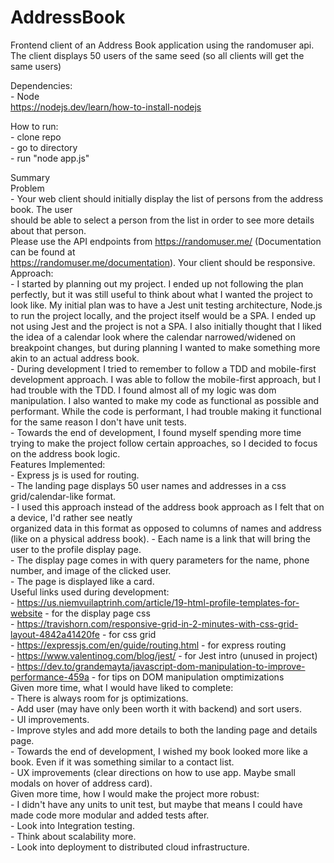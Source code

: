 # AddressBook
 Frontend client of an Address Book application using the randomuser api. <br />
 The client displays 50 users of the same seed (so all clients will get the same users) <br />

Dependencies: <br />
	- Node <br />
		https://nodejs.dev/learn/how-to-install-nodejs <br />


How to run: <br />
	- clone repo <br />
	- go to directory <br />
	- run "node app.js" <br />

Summary <br />
	Problem <br />
		- Your web client should initially display the list of persons from the address book. The user <br />
		should be able to select a person from the list in order to see more details about that person. <br />
		Please use the API endpoints from https://randomuser.me/ (Documentation can be found at <br />
		https://randomuser.me/documentation). Your client should be responsive. <br />
	Approach: <br />
		- I started by planning out my project. I ended up not following the plan perfectly, but it was still useful to think  about what I wanted the project to look like. My initial plan was to have a Jest unit testing architecture, Node.js to run the project locally, and the project itself would be a SPA. I ended up not using Jest and the project is not a SPA. I also initially thought that I liked the idea of a calendar look where the calendar narrowed/widened on breakpoint changes, but during planning I wanted to make something more akin to an actual address book. <br />
		- During development I tried to remember to follow a TDD and mobile-first development approach. I was able to follow the mobile-first approach, but I had trouble with the TDD. I found almost all of my logic was dom manipulation. I also wanted to make my code as functional as possible and performant. While the code is performant, I had trouble making it functional for the same reason I don't have unit tests. <br />
		- Towards the end of development, I found myself spending more time trying to make the project follow certain approaches, so I decided to focus on the address book logic. <br />
	Features Implemented: <br />
		- Express js is used for routing. <br />
		- The landing page displays 50 user names and addresses in a css grid/calendar-like format. <br />
			- I used this approach instead of the address book approach as I felt that on a device, I'd rather see neatly  <br />organized data in this format as opposed to columns of names and address (like on a physical address book).
			- Each name is a link that will bring the user to the profile display page. <br />
		- The display page comes in with query parameters for the name, phone number, and image of the clicked user. <br />
			- The page is displayed like a card. <br />
	Useful links used during development: <br />
		- https://us.niemvuilaptrinh.com/article/19-html-profile-templates-for-website - for the display page css <br />
		- https://travishorn.com/responsive-grid-in-2-minutes-with-css-grid-layout-4842a41420fe - for css grid <br />
		- https://expressjs.com/en/guide/routing.html - for express routing <br />
		- https://www.valentinog.com/blog/jest/ - for Jest intro (unused in project) <br />
		- https://dev.to/grandemayta/javascript-dom-manipulation-to-improve-performance-459a - for tips on DOM manipulation omptimizations <br />
	Given more time, what I would have liked to complete: <br />
		- There is always room for js optimizations. <br />
		- Add user (may have only been worth it with backend) and sort users. <br />
		- UI improvements. <br />
			- Improve styles and add more details to both the landing page and details page. <br />
			- Towards the end of development, I wished my book looked more like a book. Even if it was something similar to a contact list. <br />
		- UX improvements (clear directions on how to use app. Maybe small modals on hover of address card). <br />
	Given more time, how I would make the project more robust: <br />
		- I didn't have any units to unit test, but maybe that means I could have made code more modular and added tests after. <br />
		- Look into Integration testing. <br />
		- Think about scalability more. <br />
		- Look into deployment to distributed cloud infrastructure.
